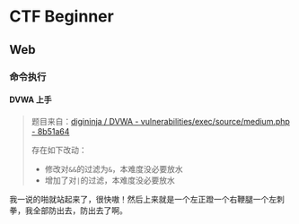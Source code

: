 # CTF Beginner

## Web

### 命令执行

#### DVWA 上手

> 题目来自：[digininja / DVWA - vulnerabilities/exec/source/medium.php - 8b51a64](https://github.com/digininja/DVWA/blob/8b51a64f01f5ac3351f4439ce6a05ecadd8a470f/vulnerabilities/exec/source/medium.php)
> 
> 存在如下改动：
> - 修改对`&&`的过滤为`&`，本难度没必要放水
> - 增加了对`|`的过滤，本难度没必要放水


我一说的啪就站起来了，很快嗷！然后上来就是一个左正蹬一个右鞭腿一个左刺拳，我全部防出去，防出去了啊。

